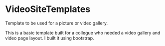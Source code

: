 # VideoSiteTemplates
Template to be used for a picture or video gallery.

This is a basic template built for a collegue who needed a video gallery and video page layout. I built it using bootstrap.
